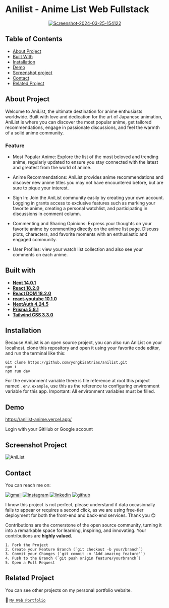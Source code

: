 # Anilist - Anime List Web Fullstack

<div align="center">
<a href="https://github.com/yongkisatrias/anilist">
    <img src="https://i.ibb.co/ykJB7xX/Screenshot-2024-03-25-154122.png" alt="Screenshot-2024-03-25-154122" border="0">
</a>
</div>

## Table of Contents

- [About Project](#about-project)
- [Built With](#built-with)
- [Installation](#installation)
- [Demo](#demo)
- [Screenshot project](#screenshot-project)
- [Contact](#contact)
- [Related Project](#related-project)

## About Project

Welcome to AniList, the ultimate destination for anime enthusiasts worldwide. Built with love and dedication for the art of Japanese animation, AniList is where you can discover the most popular anime, get tailored recommendations, engage in passionate discussions, and feel the warmth of a solid anime community.

### Feature

- Most Popular Anime: Explore the list of the most beloved and trending anime, regularly updated to ensure you stay connected with the latest and greatest from the world of anime.

- Anime Recommendations: AniList provides anime recommendations and discover new anime titles you may not have encountered before, but are sure to pique your interest.

- Sign In: Join the AniList community easily by creating your own account. Logging in grants access to exclusive features such as marking your favorite anime, creating a personal watchlist, and participating in discussions in comment column.

- Commenting and Sharing Opinions: Express your thoughts on your favorite anime by commenting directly on the anime list page. Discuss plots, characters, and favorite moments with an enthusiastic and engaged community.

- User Profiles: view your watch list collection and also see your comments on each anime.

## Built with

- [**Next 14.0.1**](https://nextjs.org/docs/getting-started/installation)
- [**React 18.2.0**](https://react.dev/learn/start-a-new-react-project)
- [**React DOM 18.2.0**](https://www.npmjs.com/package/react-dom)
- [**react-youtube 10.1.0**](https://www.npmjs.com/package/react-youtube)
- [**NextAuth 4.24.5**](https://next-auth.js.org/getting-started/example)
- [**Prisma 5.8.1**](https://www.prisma.io/docs/getting-started)
- [**Tailwind CSS 3.3.0**](https://tailwindcss.com/docs/installation)

## Installation

Because AniList is an open source project, you can also run AniList on your localhost. clone this repository and open it using your favorite code editor, and run the terminal like this:

```
Git clone https://github.com/yongkisatrias/anilist.git
npm i
npm run dev
```

For the environment variable there is file reference at root this project named `.env.example`, use this as the reference to configuring environment variable for this app. Important: All environment variables must be filled.

## Demo

https://anilist-anime.vercel.app/

Login with your GitHub or Google account

## Screenshot Project

<img src="https://i.ibb.co/v1W0YWy/AniList.png" alt="AniList" border="0">

## Contact

You can reach me on:

[![gmail](https://img.shields.io/badge/Gmail-D14836?style=for-the-badge&logo=gmail&logoColor=white)](mailto:yongkisatrias@gmail.com)
[![instagram](https://img.shields.io/badge/Instagram-E4405F?style=for-the-badge&logo=instagram&logoColor=white)](https://instagram.com/yongkisatrias)
[![linkedin](https://img.shields.io/badge/linkedin-0A66C2?style=for-the-badge&logo=linkedin&logoColor=white)](https://www.linkedin.com/in/yongkisatrias)
[![github](https://img.shields.io/badge/Github-232b2b?style=for-the-badge&logo=github&logoColor=white)](https://www.github.com/yongkisatrias)

I know this project is not perfect, please understand if data occasionally fails to appear or requires a second click, as we are using free-tier deployment for both the front-end and back-end services. Thank you 😊

Contributions are the cornerstone of the open source community, turning it into a remarkable space for learning, inspiring, and innovating. Your contributions are **highly valued**.

```
1. Fork the Project
2. Create your Feature Branch (`git checkout -b your/branch`)
3. Commit your Changes (`git commit -m 'Add amazing feature'`)
4. Push to the Branch (`git push origin feature/yourbranch`)
5. Open a Pull Request
```

## Related Project

You can see other projects on my personal portfolio website.

🚀 [`My Web Portfolio`](https://yongki-portfolio.vercel.app/)
